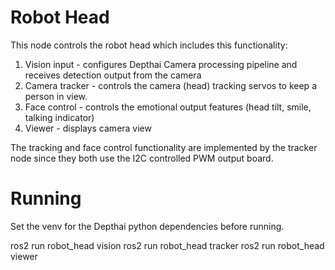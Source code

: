 # Robot Head

This node controls the robot head which includes this functionality:
1. Vision input -  configures Depthai Camera processing pipeline and receives detection output from the camera
2. Camera tracker - controls the camera (head) tracking servos to keep a person in view.
3. Face control - controls the emotional output features (head tilt, smile, talking indicator)
4. Viewer - displays camera view

The tracking and face control functionality are implemented by the tracker node since they both use the I2C controlled PWM output board.

# Running

Set the venv for the Depthai python dependencies before running.

ros2 run robot_head vision
ros2 run robot_head tracker
ros2 run robot_head viewer